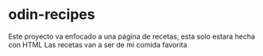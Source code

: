 # odin-recipes
Este proyecto va enfocado a una página de recetas, esta solo estara hecha con HTML
Las recetas van a ser de mi comida favorita